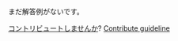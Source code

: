 
まだ解答例がないです。

[コントリビュートしませんか](https://github.com/BFEdev/BFE.dev-solutions/blob/main/problem/implement-clearalltimeout_ja.md)?  [Contribute guideline](https://github.com/BFEdev/BFE.dev-solutions#how-to-contribute)
